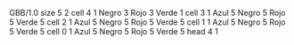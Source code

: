 <gs-board without-header> GBB/1.0
size 5 2
cell 4 1 Negro 3 Rojo 3 Verde 1 
cell 3 1 Azul 5 Negro 5 Rojo 5 Verde 5 
cell 2 1 Azul 5 Negro 5 Rojo 5 Verde 5 
cell 1 1 Azul 5 Negro 5 Rojo 5 Verde 5 
cell 0 1 Azul 5 Negro 5 Rojo 5 Verde 5 
head 4 1 </gs-board>